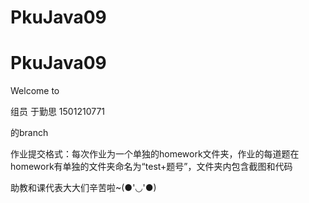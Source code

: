 # PkuJava09
# PkuJava09

<p>Welcome to </p>
<p> 组员 于勤思 1501210771 </p>
<p>           的branch   </p>   
<p></p><p></p>
<p>作业提交格式：每次作业为一个单独的homework文件夹，作业的每道题在homework有单独的文件夹命名为“test+题号”，文件夹内包含截图和代码</p>
<p>助教和课代表大大们辛苦啦~(●'◡'●)</p>
